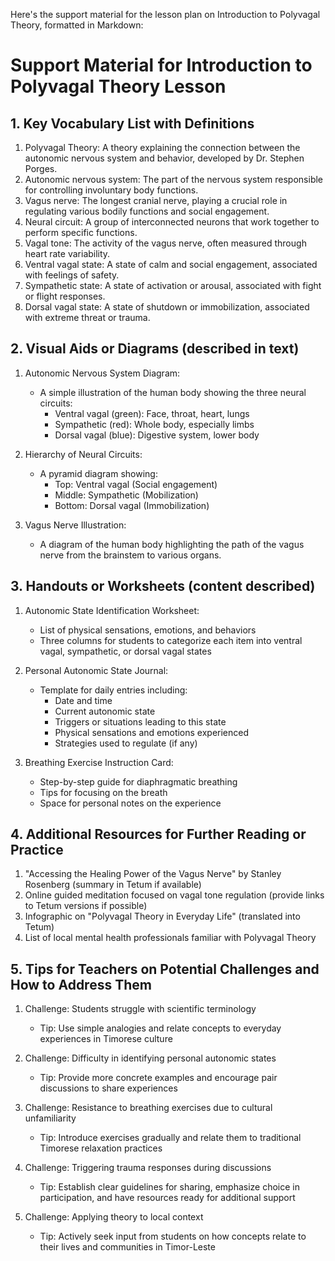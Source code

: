 Here's the support material for the lesson plan on Introduction to Polyvagal Theory, formatted in Markdown:

# Support Material for Introduction to Polyvagal Theory Lesson

## 1. Key Vocabulary List with Definitions

1. Polyvagal Theory: A theory explaining the connection between the autonomic nervous system and behavior, developed by Dr. Stephen Porges.
2. Autonomic nervous system: The part of the nervous system responsible for controlling involuntary body functions.
3. Vagus nerve: The longest cranial nerve, playing a crucial role in regulating various bodily functions and social engagement.
4. Neural circuit: A group of interconnected neurons that work together to perform specific functions.
5. Vagal tone: The activity of the vagus nerve, often measured through heart rate variability.
6. Ventral vagal state: A state of calm and social engagement, associated with feelings of safety.
7. Sympathetic state: A state of activation or arousal, associated with fight or flight responses.
8. Dorsal vagal state: A state of shutdown or immobilization, associated with extreme threat or trauma.

## 2. Visual Aids or Diagrams (described in text)

1. Autonomic Nervous System Diagram:
   - A simple illustration of the human body showing the three neural circuits:
     * Ventral vagal (green): Face, throat, heart, lungs
     * Sympathetic (red): Whole body, especially limbs
     * Dorsal vagal (blue): Digestive system, lower body

2. Hierarchy of Neural Circuits:
   - A pyramid diagram showing:
     * Top: Ventral vagal (Social engagement)
     * Middle: Sympathetic (Mobilization)
     * Bottom: Dorsal vagal (Immobilization)

3. Vagus Nerve Illustration:
   - A diagram of the human body highlighting the path of the vagus nerve from the brainstem to various organs.

## 3. Handouts or Worksheets (content described)

1. Autonomic State Identification Worksheet:
   - List of physical sensations, emotions, and behaviors
   - Three columns for students to categorize each item into ventral vagal, sympathetic, or dorsal vagal states

2. Personal Autonomic State Journal:
   - Template for daily entries including:
     * Date and time
     * Current autonomic state
     * Triggers or situations leading to this state
     * Physical sensations and emotions experienced
     * Strategies used to regulate (if any)

3. Breathing Exercise Instruction Card:
   - Step-by-step guide for diaphragmatic breathing
   - Tips for focusing on the breath
   - Space for personal notes on the experience

## 4. Additional Resources for Further Reading or Practice

1. "Accessing the Healing Power of the Vagus Nerve" by Stanley Rosenberg (summary in Tetum if available)
2. Online guided meditation focused on vagal tone regulation (provide links to Tetum versions if possible)
3. Infographic on "Polyvagal Theory in Everyday Life" (translated into Tetum)
4. List of local mental health professionals familiar with Polyvagal Theory

## 5. Tips for Teachers on Potential Challenges and How to Address Them

1. Challenge: Students struggle with scientific terminology
   - Tip: Use simple analogies and relate concepts to everyday experiences in Timorese culture

2. Challenge: Difficulty in identifying personal autonomic states
   - Tip: Provide more concrete examples and encourage pair discussions to share experiences

3. Challenge: Resistance to breathing exercises due to cultural unfamiliarity
   - Tip: Introduce exercises gradually and relate them to traditional Timorese relaxation practices

4. Challenge: Triggering trauma responses during discussions
   - Tip: Establish clear guidelines for sharing, emphasize choice in participation, and have resources ready for additional support

5. Challenge: Applying theory to local context
   - Tip: Actively seek input from students on how concepts relate to their lives and communities in Timor-Leste